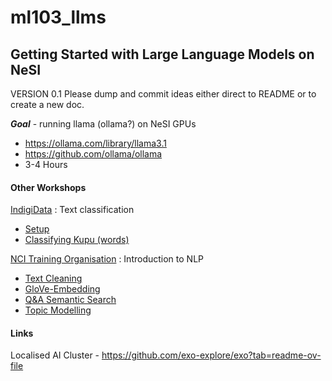 # ml103_llms
## Getting Started with Large Language Models on NeSI

VERSION 0.1
Please dump and commit ideas either direct to README or to create a new doc.

***Goal*** - running llama (ollama?) on NeSI GPUs
- https://ollama.com/library/llama3.1
- https://github.com/ollama/ollama
- 3-4 Hours
  

#### Other Workshops
[IndigiData](https://github.com/nicholson-consulting/indigidata_nlp_training/tree/main) : Text classification
- [Setup](https://github.com/nicholson-consulting/indigidata_nlp_training/blob/main/setup_instructions.ipynb)
- [Classifying Kupu (words)](https://github.com/nicholson-consulting/indigidata_nlp_training/blob/main/classifyingKupu.ipynb)

[NCI Training Organisation](https://github.com/NCI900-Training-Organisation/Introduction-to-NLP) : Introduction to NLP
- [Text Cleaning](https://github.com/NCI900-Training-Organisation/Introduction-to-NLP/blob/main/notebooks/1-Text_Cleaning.ipynb)
- [GloVe-Embedding](https://github.com/NCI900-Training-Organisation/Introduction-to-NLP/blob/main/notebooks/2-Glove-Embedding.ipynb)
- [Q&A Semantic Search](https://github.com/NCI900-Training-Organisation/Introduction-to-NLP/blob/main/notebooks/3-Q%26A_bert.ipynb)
- [Topic Modelling](https://github.com/NCI900-Training-Organisation/Introduction-to-NLP/blob/main/notebooks/4-Topic_Modelling.ipynb)

#### Links
Localised AI Cluster - https://github.com/exo-explore/exo?tab=readme-ov-file

